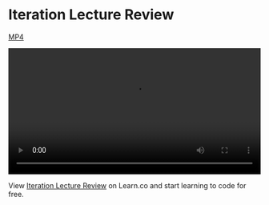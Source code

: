 
# Iteration Lecture Review
[MP4](http://flatiron-videos.s3.amazonaws.com/web-0415/iteration_lecture_review.mp4)

<video controls width="100%">
  <source src="http://flatiron-videos.s3.amazonaws.com/web-0415/iteration_lecture_review.mp4" type="video/mp4" >
    Your browser does not support the video tag. We recommend using Chrome
</video>

<p data-visibility='hidden'>View <a href='https://learn.co/lessons/iteration_lecture_review' title='Iteration Lecture Review'>Iteration Lecture Review</a> on Learn.co and start learning to code for free.</p>
